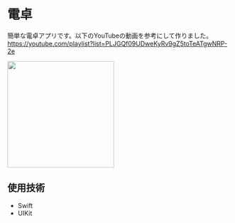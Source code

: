 # 電卓
簡単な電卓アプリです。以下のYouTubeの動画を参考にして作りました。<br>
https://youtube.com/playlist?list=PLJGQf09UDweKyRv9gZ5toTeATgwNRP-2e

<img src="https://github.com/yu3san3/Calculator/assets/125545184/eece0fd5-c316-452d-b35a-89d04935a21c" width="240px">

## 使用技術
- Swift
- UIKit
